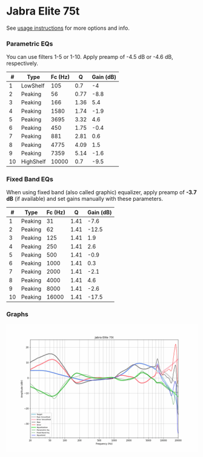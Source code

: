 # Jabra Elite 75t
See [usage instructions](https://github.com/jaakkopasanen/AutoEq#usage) for more options and info.

### Parametric EQs
You can use filters 1-5 or 1-10. Apply preamp of -4.5 dB or -4.6 dB, respectively.

|   # | Type      |   Fc (Hz) |    Q |   Gain (dB) |
|-----|-----------|-----------|------|-------------|
|   1 | LowShelf  |       105 | 0.7  |        -4   |
|   2 | Peaking   |        56 | 0.77 |        -8.8 |
|   3 | Peaking   |       166 | 1.36 |         5.4 |
|   4 | Peaking   |      1580 | 1.74 |        -1.9 |
|   5 | Peaking   |      3695 | 3.32 |         4.6 |
|   6 | Peaking   |       450 | 1.75 |        -0.4 |
|   7 | Peaking   |       881 | 2.81 |         0.6 |
|   8 | Peaking   |      4775 | 4.09 |         1.5 |
|   9 | Peaking   |      7359 | 5.14 |        -1.6 |
|  10 | HighShelf |     10000 | 0.7  |        -9.5 |

### Fixed Band EQs
When using fixed band (also called graphic) equalizer, apply preamp of **-3.7 dB** (if available) and set gains manually with these parameters.

|   # | Type    |   Fc (Hz) |    Q |   Gain (dB) |
|-----|---------|-----------|------|-------------|
|   1 | Peaking |        31 | 1.41 |        -7.6 |
|   2 | Peaking |        62 | 1.41 |       -12.5 |
|   3 | Peaking |       125 | 1.41 |         1.9 |
|   4 | Peaking |       250 | 1.41 |         2.6 |
|   5 | Peaking |       500 | 1.41 |        -0.9 |
|   6 | Peaking |      1000 | 1.41 |         0.3 |
|   7 | Peaking |      2000 | 1.41 |        -2.1 |
|   8 | Peaking |      4000 | 1.41 |         4.6 |
|   9 | Peaking |      8000 | 1.41 |        -2.6 |
|  10 | Peaking |     16000 | 1.41 |       -17.5 |

### Graphs
![](./Jabra%20Elite%2075t.png)
